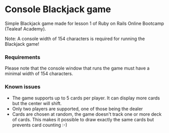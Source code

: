 Console Blackjack game
=================

Simple Blackjack game made for lesson 1 of Ruby on Rails Online Bootcamp (Tealeaf Academy).

Note: A console width of 154 characters is required for running the Blackjack game!

### Requirements

Please note that the console window that runs the game must have a minimal width of 154 characters.

### Known issues

 * The game supports up to 5 cards per player. It can display more cards but the center will shift.
 * Only two players are supported, one of those being the dealer
 * Cards are chosen at random, the game doesn't track one or more deck of cards. This makes it possible to draw exactly the same cards but prevents card counting :-)
 